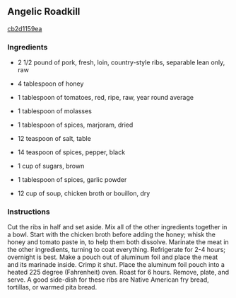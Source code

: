 ## Angelic Roadkill

[cb2d1159ea](http://www.food.com/recipe/angelic-roadkill-489309)

### Ingredients

 - 2 1/2 pound of pork, fresh, loin, country-style ribs, separable lean only, raw

 - 4 tablespoon of honey

 - 1 tablespoon of tomatoes, red, ripe, raw, year round average

 - 1 tablespoon of molasses

 - 1 tablespoon of spices, marjoram, dried

 - 12 teaspoon of salt, table

 - 14 teaspoon of spices, pepper, black

 - 1 cup of sugars, brown

 - 1 tablespoon of spices, garlic powder

 - 12 cup of soup, chicken broth or bouillon, dry

### Instructions

Cut the ribs in half and set aside. Mix all of the other ingredients together in a bowl. Start with the chicken broth before adding the honey; whisk the honey and tomato paste in, to help them both dissolve. Marinate the meat in the other ingredients, turning to coat everything. Refrigerate for 2-4 hours; overnight is best. Make a pouch out of aluminum foil and place the meat and its marinade inside. Crimp it shut. Place the aluminum foil pouch into a heated 225 degree (Fahrenheit) oven. Roast for 6 hours. Remove, plate, and serve. A good side-dish for these ribs are Native American fry bread, tortillas, or warmed pita bread.